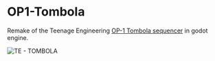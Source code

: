 # OP1-Tombola
Remake of the Teenage Engineering [OP-1 Tombola sequencer](https://youtu.be/SHoDUCAd4-I?t=60) in godot engine.

![TE - TOMBOLA](https://i.ibb.co/G9GHZ5g/TE-TOMBOLA.jpg)
